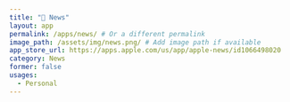 ```yaml
---
title: " News"
layout: app
permalink: /apps/news/ # Or a different permalink
image_path: /assets/img/news.png/ # Add image path if available
app_store_url: https://apps.apple.com/us/app/apple-news/id1066498020
category: News
former: false
usages:
  - Personal
---
```

